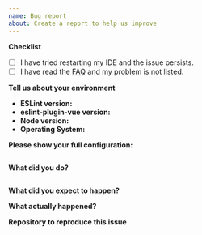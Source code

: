```yaml
---
name: Bug report
about: Create a report to help us improve
---
```


<!--
  ❗Please don't ignore this template.❗

  If you ignore it, we're just going to respond asking you to fill it out, which wastes everyone's time.
  The more relevant information you can include, the faster we can find the issue and fix it without asking you for more info.
-->

<!--
  Before posting the issue, please confirm that the problem you're getting
  is not related with your code editor configuration.
  To make sure it's not, run: yarn eslint src/your-file.vue
-->

**Checklist**

- [ ] I have tried restarting my IDE and the issue persists.
- [ ] I have read the [FAQ](https://eslint.vuejs.org/user-guide/#faq) and my problem is not listed.
<!-- If you do not read the FAQ and open an issue that is listed in the FAQ, we may silently close the issue. -->

**Tell us about your environment**

- **ESLint version:** 
- **eslint-plugin-vue version:** 
- **Node version:** 
- **Operating System:** 

**Please show your full configuration:**
<!-- Paste content of your .eslintrc file -->
```json5

```

**What did you do?**	
<!-- Please include the actual source code causing the issue. -->
```vue

```

**What did you expect to happen?**


**What actually happened?**
<!--
  Please include the actual, raw output from ESLint.
  If you are only looking at the results of your editor extension, also check the CLI results.
-->

**Repository to reproduce this issue**
<!--
  ❗ Please share a repository that can reproduce your issue.
  ❗ If you don't share it, we just label it as requesting a repository that can reproduce your issue.
  ❗ If you don't share it for a few days, we silently close this issue.
-->

